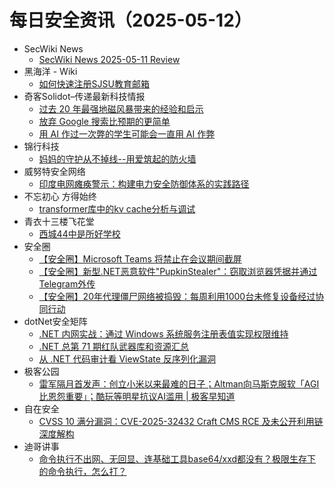 # 每日安全资讯（2025-05-12）

- SecWiki News
  - [SecWiki News 2025-05-11 Review](http://www.sec-wiki.com/?2025-05-11)
- 黑海洋 - Wiki
  - [如何快速注册SJSU教育邮箱](https://blog.upx8.com/4797)
- 奇客Solidot–传递最新科技情报
  - [过去 20 年最强地磁风暴带来的经验和启示](https://www.solidot.org/story?sid=81259)
  - [放弃 Google 搜索比预期的更简单](https://www.solidot.org/story?sid=81258)
  - [用 AI 作过一次弊的学生可能会一直用 AI 作弊](https://www.solidot.org/story?sid=81257)
- 锦行科技
  - [妈妈的守护从不掉线--用爱筑起的防火墙](https://mp.weixin.qq.com/s?__biz=MzIxNTQxMjQyNg==&mid=2247494016&idx=1&sn=371ac2685fece5c78a11e33aaff2d5e7&subscene=0)
- 威努特安全网络
  - [印度电网瘫痪警示：构建电力安全防御体系的实践路径](https://mp.weixin.qq.com/s?__biz=MzAwNTgyODU3NQ==&mid=2651132964&idx=1&sn=2726985923f0e7b7d147fa852391bf6e&subscene=0)
- 不忘初心 方得始终
  - [transformer库中的kv cache分析与调试](http://terenceli.github.io/%E6%8A%80%E6%9C%AF/2025/05/11/kvcache-intro)
- 青衣十三楼飞花堂
  - [西城44中是所好学校](https://mp.weixin.qq.com/s?__biz=MzUzMjQyMDE3Ng==&mid=2247488277&idx=1&sn=ecefe8f97d071a4d7fd026e43b841fe8&subscene=0)
- 安全圈
  - [【安全圈】Microsoft Teams 将禁止在会议期间截屏](https://mp.weixin.qq.com/s?__biz=MzIzMzE4NDU1OQ==&mid=2652069558&idx=1&sn=2987948da429aca3ced7a01f29894350&subscene=0)
  - [【安全圈】新型.NET恶意软件"PupkinStealer"：窃取浏览器凭据并通过Telegram外传](https://mp.weixin.qq.com/s?__biz=MzIzMzE4NDU1OQ==&mid=2652069558&idx=2&sn=98a85cb1368ce09d81bbe5fdb0e703ae&subscene=0)
  - [【安全圈】20年代理僵尸网络被捣毁：每周利用1000台未修复设备经过协同行动](https://mp.weixin.qq.com/s?__biz=MzIzMzE4NDU1OQ==&mid=2652069558&idx=3&sn=753a6001c974bfd4de18ddbe1cd2aecb&subscene=0)
- dotNet安全矩阵
  - [.NET 内网实战：通过 Windows 系统服务注册表值实现权限维持](https://mp.weixin.qq.com/s?__biz=MzUyOTc3NTQ5MA==&mid=2247499641&idx=1&sn=7afbdf6d26129d1e85536d3c0085609a&subscene=0)
  - [.NET 总第 71 期红队武器库和资源汇总](https://mp.weixin.qq.com/s?__biz=MzUyOTc3NTQ5MA==&mid=2247499641&idx=2&sn=aa591d98a71f78639e94ab761baece63&subscene=0)
  - [从 .NET 代码审计看 ViewState 反序列化漏洞](https://mp.weixin.qq.com/s?__biz=MzUyOTc3NTQ5MA==&mid=2247499641&idx=3&sn=d7f3a802ba857dfd318ec850e660210b&subscene=0)
- 极客公园
  - [雷军隔月首发声：创立小米以来最难的日子；Altman向马斯克服软「AGI比恩怨重要」；酷玩等明星抗议AI滥用 | 极客早知道](https://mp.weixin.qq.com/s?__biz=MTMwNDMwODQ0MQ==&mid=2653079046&idx=1&sn=9c8fbf0a34005b08dc7b1462cfb8f2cb&subscene=0)
- 自在安全
  - [CVSS 10 满分漏洞：CVE-2025-32432 Craft CMS RCE 及未公开利用链深度解构](https://mp.weixin.qq.com/s?__biz=Mzk0NTU5Mjg0Ng==&mid=2247492026&idx=1&sn=a45585cfb3c85bb1d0d2101a1ff10b41&subscene=0)
- 迪哥讲事
  - [命令执行不出网、无回显、连基础工具base64/xxd都没有？极限生存下的命令执行，怎么打？](https://mp.weixin.qq.com/s?__biz=MzIzMTIzNTM0MA==&mid=2247497580&idx=1&sn=c77028340ad979d0182045d5796a3826&subscene=0)
